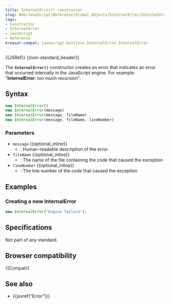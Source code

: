 ```yaml
---
title: InternalError() constructor
slug: Web/JavaScript/Reference/Global_Objects/InternalError/InternalError
tags:
- Constructor
- InternalError
- JavaScript
- Reference
browser-compat: javascript.builtins.InternalError.InternalError
---
```

{{JSRef}} {{non-standard_header}}

The **`InternalError()`** constructor creates an error that indicates an error
that occurred internally in the JavaScript engine. For example:
"**InternalError**: too much recursion".

## Syntax

```js
new InternalError()
new InternalError(message)
new InternalError(message, fileName)
new InternalError(message, fileName, lineNumber)
```

### Parameters

- `message` {{optional_inline}}
  - : Human-readable description of the error.
- `fileName` {{optional_inline}}
  - : The name of the file containing the code that caused the exception
- `lineNumber` {{optional_inline}}
  - : The line number of the code that caused the exception

## Examples

### Creating a new InternalError

```js
new InternalError("Engine failure");
```

## Specifications

Not part of any standard.

## Browser compatibility

{{Compat}}

## See also

- {{jsxref("Error")}}
